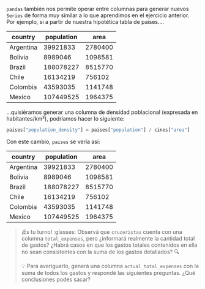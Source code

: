 `pandas` también nos permite operar entre columnas para generar nuevos `Series` de forma muy similar a lo que aprendimos en el ejercicio anterior. Por ejemplo, si a partir de nuestra hipotética tabla de paises....


|country|population|area|
|---|---|---|
|Argentina|39921833|2780400|
|Bolivia|8989046|1098581|
|Brazil|188078227|8515770|
|Chile|16134219|756102|
|Colombia|43593035|1141748|
|Mexico|107449525|1964375|

...quisiéramos generar una columna de densidad poblacional (expresada en habitantes/km²), podríamos hacer lo siguiente:

```python
paises["population_density"] = paises["population"] / cines["area"] 
```

Con este cambio, `paises` se vería así:

|country|population|area|
|---|---|---|
|Argentina|39921833|2780400|
|Bolivia|8989046|1098581|
|Brazil|188078227|8515770|
|Chile|16134219|756102|
|Colombia|43593035|1141748|
|Mexico|107449525|1964375|

> ¡Es tu turno! :glasses: Observá que `cruceristas` cuenta con una columna `total_expenses`, pero ¿informará realmente la cantidad total de gastos? ¿Habrá casos en que los gastos totales contenidos en ella no sean consistentes con la suma de los gastos detallados? :mag: 
> 
> :bulb: Para averiguarlo, generá una columna `actual_total_expenses` con la suma de todos los gastos y respondé las siguientes preguntas. ¿Qué conclusiones podés sacar?
